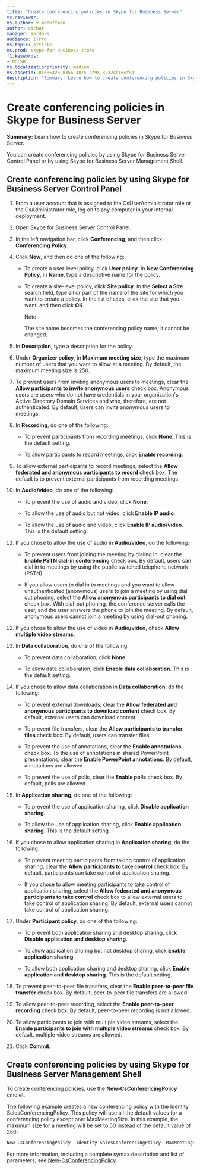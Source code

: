 ```yaml
---
title: "Create conferencing policies in Skype for Business Server"
ms.reviewer: 
ms.author: v-mahoffman
author: cichur
manager: serdars
audience: ITPro
ms.topic: article
ms.prod: skype-for-business-itpro
f1.keywords:
- NOCSH
ms.localizationpriority: medium
ms.assetid: 8c685326-8356-4075-bf95-32324b16ef81
description: "Summary: Learn how to create conferencing policies in Skype for Business Server."
---
```


# Create conferencing policies in Skype for Business Server
 
**Summary:** Learn how to create conferencing policies in Skype for Business Server.
  
You can create conferencing policies by using Skype for Business Server Control Panel or by using Skype for Business Server Management Shell.
  
## Create conferencing policies by using Skype for Business Server Control Panel

1. From a user account that is assigned to the CsUserAdministrator role or the CsAdministrator role, log on to any computer in your internal deployment.
    
2. Open Skype for Business Server Control Panel.
    
3. In the left navigation bar, click **Conferencing**, and then click **Conferencing Policy**.
    
4. Click **New**, and then do one of the following:
    
   - To create a user-level policy, click **User policy**. In **New Conferencing Policy**, in **Name**, type a descriptive name for the policy.
    
   - To create a site-level policy, click **Site policy**. In the **Select a Site** search field, type all or part of the name of the site for which you want to create a policy. In the list of sites, click the site that you want, and then click **OK**.
    
     > [!NOTE]
     > The site name becomes the conferencing policy name; it cannot be changed. 
  
5. In **Description**, type a description for the policy.
    
6. Under **Organizer policy**, in **Maximum meeting size**, type the maximum number of users that you want to allow at a meeting. By default, the maximum meeting size is 250.
    
7. To prevent users from inviting anonymous users to meetings, clear the **Allow participants to invite anonymous users** check box. Anonymous users are users who do not have credentials in your organization's Active Directory Domain Services and who, therefore, are not authenticated. By default, users can invite anonymous users to meetings.
    
8. In **Recording**, do one of the following:
    
   - To prevent participants from recording meetings, click **None**. This is the default setting.
    
   - To allow participants to record meetings, click **Enable recording**.
    
9. To allow external participants to record meetings, select the **Allow federated and anonymous participants to record** check box. The default is to prevent external participants from recording meetings.
    
10. In **Audio/video**, do one of the following:
    
    - To prevent the use of audio and video, click **None**.
    
    - To allow the use of audio but not video, click **Enable IP audio**.
    
    - To allow the use of audio and video, click **Enable IP audio/video**. This is the default setting.
    
11. If you chose to allow the use of audio in **Audio/video**, do the following:
    
    - To prevent users from joining the meeting by dialing in, clear the **Enable PSTN dial-in conferencing** check box. By default, users can dial in to meetings by using the public switched telephone network (PSTN).
    
    - If you allow users to dial in to meetings and you want to allow unauthenticated (anonymous) users to join a meeting by using dial out phoning, select the **Allow anonymous participants to dial out** check box. With dial-out phoning, the conference server calls the user, and the user answers the phone to join the meeting. By default, anonymous users cannot join a meeting by using dial-out phoning.
    
12. If you chose to allow the use of video in **Audio/video**, check **Allow multiple video streams**.
    
13. In **Data collaboration**, do one of the following:
    
    - To prevent data collaboration, click **None**.
    
    - To allow data collaboration, click **Enable data collaboration**. This is the default setting.
    
14. If you chose to allow data collaboration in **Data collaboration**, do the following:
    
    - To prevent external downloads, clear the **Allow federated and anonymous participants to download content** check box. By default, external users can download content.
    
    - To prevent file transfers, clear the **Allow participants to transfer files** check box. By default, users can transfer files.
    
    - To prevent the use of annotations, clear the **Enable annotations** check box. To the use of annotations in shared PowerPoint presentations, clear the **Enable PowerPoint annotations**. By default, annotations are allowed.
    
    - To prevent the use of polls, clear the **Enable polls** check box. By default, polls are allowed.
    
15. In **Application sharing**, do one of the following:
    
    - To prevent the use of application sharing, click **Disable application sharing**.
    
    - To allow the use of application sharing, click **Enable application sharing**. This is the default setting.
    
16. If you chose to allow application sharing in **Application sharing**, do the following:
    
    - To prevent meeting participants from taking control of application sharing, clear the **Allow participants to take control** check box. By default, participants can take control of application sharing.
    
    - If you chose to allow meeting participants to take control of application sharing, select the **Allow federated and anonymous participants to take control** check box to allow external users to take control of application sharing. By default, external users cannot take control of application sharing.
    
17. Under **Participant policy**, do one of the following:
    
    - To prevent both application sharing and desktop sharing, click **Disable application and desktop sharing**.
    
    - To allow application sharing but not desktop sharing, click **Enable application sharing**.
    
    - To allow both application sharing and desktop sharing, click **Enable application and desktop sharing**. This is the default setting.
    
18. To prevent peer-to-peer file transfers, clear the **Enable peer-to-peer file transfer** check box. By default, peer-to-peer file transfers are allowed.
    
19. To allow peer-to-peer recording, select the **Enable peer-to-peer recording** check box. By default, peer-to-peer recording is not allowed.
    
20. To allow participants to join with multiple video streams, select the **Enable participants to join with multiple video streams** check box. By default, multiple video streams are allowed.
    
21. Click **Commit**.
    
## Create conferencing policies by using Skype for Business Server Management Shell

To create conferencing policies, use the **New-CsConferencingPolicy** cmdlet.
  
The following example creates a new conferencing policy with the Identity SalesConferencingPolicy. This policy will use all the default values for a conferencing policy except one: MaxMeetingSize. In this example, the maximum size for a meeting will be set to 50 instead of the default value of 250:
  
```PowerShell
New-CsConferencingPolicy -Identity SalesConferencingPolicy -MaxMeetingSize 50
```

For more information, including a complete syntax description and list of parameters, see [New-CsConferencingPolicy](/powershell/module/skype/new-csconferencingpolicy?view=skype-ps).
